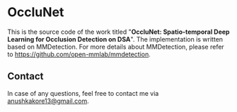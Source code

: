 # OccluNet

This is the source code of the work titled "**OccluNet: Spatio-temporal Deep Learning for Occlusion Detection on DSA**".
The implementation is written based on MMDetection. For more details about MMDetection, please refer to https://github.com/open-mmlab/mmdetection.

## Contact
In case of any questions, feel free to contact me via anushkakore13@gmail.com.
